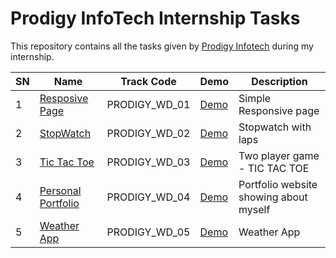 # Prodigy InfoTech Internship Tasks

This repository contains all the tasks given by [Prodigy Infotech](https://prodigyinfotech.dev/) during my internship.

| SN  | Name                                    | Track Code    | Demo                                                     | Description                            |
| --- | --------------------------------------- | ------------- | -----------------------------------------------------    | -------------------------------------- |
| 1   | [Resposive Page](/PRODIGY_WD_01/README.md)     | PRODIGY_WD_01 | [Demo](https://responsive-page-html.vercel.app/)         | Simple Responsive page                 |
| 2   | [StopWatch](/PRODIGY_WD_02/README.md)  | PRODIGY_WD_02 | [Demo](https://prodigy-tech-internship-kprl.vercel.app/)  | Stopwatch with laps                    |
| 3   | [Tic Tac Toe](/PRODIGY_WD_03/Readme.md) | PRODIGY_WD_03 | [Demo](https://prodigy-tech-internship.vercel.app/)      | Two player game - TIC TAC TOE          |
| 4   | [Personal Portfolio](/PRODIGY_WD_04/readme.md) | PRODIGY_WD_04 | [Demo](https://projects-nine-blond.vercel.app/)   | Portfolio website showing about myself |
| 5   | [Weather App](/PRODIGY_WD_04/readme.md) | PRODIGY_WD_05 | [Demo](https://weather-app-plum-ten-28.vercel.app/)   | Weather App |
